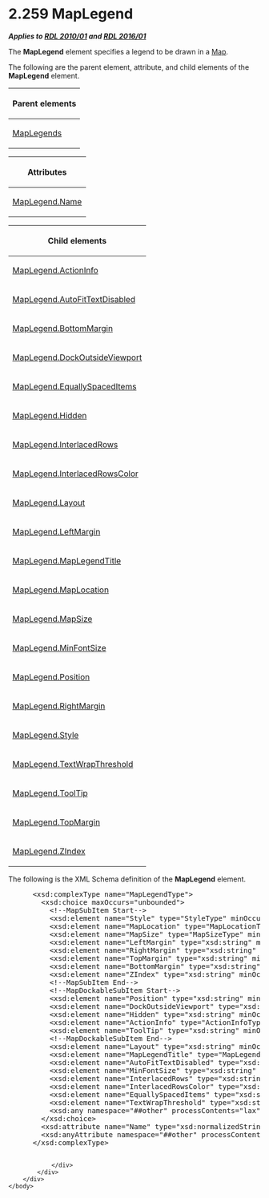 <html dir="LTR" xmlns:mshelp="http://msdn.microsoft.com/mshelp" xmlns:ddue="http://ddue.schemas.microsoft.com/authoring/2003/5" xmlns:xlink="http://www.w3.org/1999/xlink" xmlns:tool="http://www.microsoft.com/tooltip">
    <head>
        <meta http-equiv="Content-Type" content="text/html; CHARSET=utf-8"></meta>
        <meta name="save" content="history"></meta>
        <title>2.259 MapLegend</title>
        <xml>
            <mshelp:toctitle title="2.259 MapLegend"></mshelp:toctitle>
            <mshelp:rltitle title="[MS-RDL]: MapLegend"></mshelp:rltitle>
            <mshelp:keyword index="A" term="71c7ce11-4e8a-433b-975a-731e089ea04f"></mshelp:keyword>
            <mshelp:attr name="DCSext.ContentType" value="open specification"></mshelp:attr>
            <mshelp:attr name="AssetID" value="71c7ce11-4e8a-433b-975a-731e089ea04f"></mshelp:attr>
            <mshelp:attr name="TopicType" value="kbRef"></mshelp:attr>
            <mshelp:attr name="DCSext.Title" value="[MS-RDL]: MapLegend" />
        </xml>
    </head>
    <body>
        <div id="header">
            <h1 class="heading">2.259 MapLegend</h1>
        </div>
        <div id="mainSection">
            <div id="mainBody">
                <div id="allHistory" class="saveHistory"></div>
                <div id="sectionSection0" class="section" name="collapseableSection">
                    

<p><b><i>Applies to </i></b><a href="3428e690-a348-4ec7-8a6a-8efb42d2cdee.htm"><b><i>RDL 2010/01</i></b></a><b><i>
and </i></b><a href="52ce3983-2bfc-4e72-9359-42aaf5fe4509.htm"><b><i>RDL 2016/01</i></b></a></p>

<p>The <b>MapLegend</b> element specifies a legend to be drawn
in a <a href="fd166dd8-6772-4507-b3f6-50a2b7cfd6ac.htm">Map</a>. </p>

<p>The following are the parent element, attribute, and child
elements of the <b>MapLegend</b> element.</p>

<table>
 <thead>
  <tr>
   <th>
   <p>Parent elements</p>
   </th>
  </tr>
 </thead>
 <tr>
  <td>
  <p><a href="08b818b5-0017-4623-a671-2d5b3b710187.htm">MapLegends</a></p>
  </td>
 </tr>
</table>

<p> </p>

<table>
 <thead>
  <tr>
   <th>
   <p>Attributes</p>
   </th>
  </tr>
 </thead>
 <tr>
  <td>
  <p><a href="563c761e-fddb-447f-80d4-066dca5697de.htm">MapLegend.Name</a></p>
  </td>
 </tr>
</table>

<p> </p>

<table>
 <thead>
  <tr>
   <th>
   <p>Child elements</p>
   </th>
  </tr>
 </thead>
 <tr>
  <td>
  <p><a href="54d27cc1-ab69-4f39-9984-61ef46611746.htm">MapLegend.ActionInfo</a></p>
  </td>
 </tr>
 <tr>
  <td>
  <p><a href="ee6cf3af-8c09-4344-bc1b-455ce1954cd7.htm">MapLegend.AutoFitTextDisabled</a></p>
  </td>
 </tr>
 <tr>
  <td>
  <p><a href="123919c4-41b7-4322-a13c-832fdab7bcac.htm">MapLegend.BottomMargin</a></p>
  </td>
 </tr>
 <tr>
  <td>
  <p><a href="52116672-4598-40ec-9802-a40ed381355b.htm">MapLegend.DockOutsideViewport</a></p>
  </td>
 </tr>
 <tr>
  <td>
  <p><a href="85a26fcf-d1e0-43da-b63a-87a1647a6564.htm">MapLegend.EquallySpacedItems</a></p>
  </td>
 </tr>
 <tr>
  <td>
  <p><a href="4b3fec1a-e5e9-4bb6-aa45-c3736814d872.htm">MapLegend.Hidden</a></p>
  </td>
 </tr>
 <tr>
  <td>
  <p><a href="0a0b6d35-d6ab-439e-adb0-af0b2df9950e.htm">MapLegend.InterlacedRows</a></p>
  </td>
 </tr>
 <tr>
  <td>
  <p><a href="969edec7-fcc7-41a2-a11c-2ca801d256fd.htm">MapLegend.InterlacedRowsColor</a></p>
  </td>
 </tr>
 <tr>
  <td>
  <p><a href="c314951a-d588-4468-9f61-17ceb12e0980.htm">MapLegend.Layout</a></p>
  </td>
 </tr>
 <tr>
  <td>
  <p><a href="82d8d213-bdba-4077-817a-21545505d470.htm">MapLegend.LeftMargin</a></p>
  </td>
 </tr>
 <tr>
  <td>
  <p><a href="0d1ceae3-c53b-4ed9-81ea-f10029f6835b.htm">MapLegend.MapLegendTitle</a></p>
  </td>
 </tr>
 <tr>
  <td>
  <p><a href="fb3dcd5a-bfde-43b5-9fec-8d63c88d110e.htm">MapLegend.MapLocation</a></p>
  </td>
 </tr>
 <tr>
  <td>
  <p><a href="78a0c91a-8a4c-49a9-bd4c-8db5e974a0d8.htm">MapLegend.MapSize</a></p>
  </td>
 </tr>
 <tr>
  <td>
  <p><a href="067eec8e-d21c-4b68-929e-1ee10d6787e6.htm">MapLegend.MinFontSize</a></p>
  </td>
 </tr>
 <tr>
  <td>
  <p><a href="06dc3644-b0f4-4c29-a356-01830b32ce48.htm">MapLegend.Position</a></p>
  </td>
 </tr>
 <tr>
  <td>
  <p><a href="52733a23-d519-431f-9886-64b349c27f74.htm">MapLegend.RightMargin</a></p>
  </td>
 </tr>
 <tr>
  <td>
  <p><a href="9e2fcabd-1784-47e2-b5ff-fac151636130.htm">MapLegend.Style</a></p>
  </td>
 </tr>
 <tr>
  <td>
  <p><a href="88f00763-9c93-4820-ad23-d318f1f26945.htm">MapLegend.TextWrapThreshold</a></p>
  </td>
 </tr>
 <tr>
  <td>
  <p><a href="dcbf7e74-99e8-46f3-89ec-b8af3c18e84f.htm">MapLegend.ToolTip</a></p>
  </td>
 </tr>
 <tr>
  <td>
  <p><a href="ec947bec-bddc-4b23-bc76-8e9a15dedb05.htm">MapLegend.TopMargin</a></p>
  </td>
 </tr>
 <tr>
  <td>
  <p><a href="64beedbe-d565-4e5c-8a80-402c3c41f1e8.htm">MapLegend.ZIndex</a></p>
  </td>
 </tr>
</table>

<p>The following is the XML Schema definition of the <b>MapLegend</b>
element.</p>

<dl>
<dd>
<div><pre> &lt;xsd:complexType name=&quot;MapLegendType&quot;&gt;
   &lt;xsd:choice maxOccurs=&quot;unbounded&quot;&gt;
     &lt;!--MapSubItem Start--&gt;
     &lt;xsd:element name=&quot;Style&quot; type=&quot;StyleType&quot; minOccurs=&quot;0&quot; /&gt;
     &lt;xsd:element name=&quot;MapLocation&quot; type=&quot;MapLocationType&quot; minOccurs=&quot;0&quot; /&gt;
     &lt;xsd:element name=&quot;MapSize&quot; type=&quot;MapSizeType&quot; minOccurs=&quot;0&quot; /&gt;
     &lt;xsd:element name=&quot;LeftMargin&quot; type=&quot;xsd:string&quot; minOccurs=&quot;0&quot; /&gt;
     &lt;xsd:element name=&quot;RightMargin&quot; type=&quot;xsd:string&quot; minOccurs=&quot;0&quot; /&gt;
     &lt;xsd:element name=&quot;TopMargin&quot; type=&quot;xsd:string&quot; minOccurs=&quot;0&quot; /&gt;
     &lt;xsd:element name=&quot;BottomMargin&quot; type=&quot;xsd:string&quot; minOccurs=&quot;0&quot; /&gt;
     &lt;xsd:element name=&quot;ZIndex&quot; type=&quot;xsd:string&quot; minOccurs=&quot;0&quot; /&gt;
     &lt;!--MapSubItem End--&gt;
     &lt;!--MapDockableSubItem Start--&gt;
     &lt;xsd:element name=&quot;Position&quot; type=&quot;xsd:string&quot; minOccurs=&quot;0&quot; /&gt;
     &lt;xsd:element name=&quot;DockOutsideViewport&quot; type=&quot;xsd:string&quot; minOccurs=&quot;0&quot; /&gt;
     &lt;xsd:element name=&quot;Hidden&quot; type=&quot;xsd:string&quot; minOccurs=&quot;0&quot; /&gt;
     &lt;xsd:element name=&quot;ActionInfo&quot; type=&quot;ActionInfoType&quot; minOccurs=&quot;0&quot; /&gt;
     &lt;xsd:element name=&quot;ToolTip&quot; type=&quot;xsd:string&quot; minOccurs=&quot;0&quot; /&gt;
     &lt;!--MapDockableSubItem End--&gt;
     &lt;xsd:element name=&quot;Layout&quot; type=&quot;xsd:string&quot; minOccurs=&quot;0&quot; /&gt;
     &lt;xsd:element name=&quot;MapLegendTitle&quot; type=&quot;MapLegendTitleType&quot; minOccurs=&quot;0&quot; /&gt;
     &lt;xsd:element name=&quot;AutoFitTextDisabled&quot; type=&quot;xsd:string&quot; minOccurs=&quot;0&quot; /&gt;
     &lt;xsd:element name=&quot;MinFontSize&quot; type=&quot;xsd:string&quot; minOccurs=&quot;0&quot; /&gt;
     &lt;xsd:element name=&quot;InterlacedRows&quot; type=&quot;xsd:string&quot; minOccurs=&quot;0&quot; /&gt;
     &lt;xsd:element name=&quot;InterlacedRowsColor&quot; type=&quot;xsd:string&quot; minOccurs=&quot;0&quot; /&gt;
     &lt;xsd:element name=&quot;EquallySpacedItems&quot; type=&quot;xsd:string&quot; minOccurs=&quot;0&quot; /&gt;
     &lt;xsd:element name=&quot;TextWrapThreshold&quot; type=&quot;xsd:string&quot; minOccurs=&quot;0&quot; /&gt;
     &lt;xsd:any namespace=&quot;##other&quot; processContents=&quot;lax&quot; /&gt;
   &lt;/xsd:choice&gt;
   &lt;xsd:attribute name=&quot;Name&quot; type=&quot;xsd:normalizedString&quot; use=&quot;required&quot; /&gt;
   &lt;xsd:anyAttribute namespace=&quot;##other&quot; processContents=&quot;lax&quot; /&gt;
 &lt;/xsd:complexType&gt;
  
</pre></div>
</dd></dl>


                </div>
            </div>
        </div>
    </body>
</html>